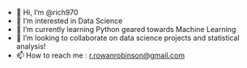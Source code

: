 - 👋 Hi, I’m @rich970
- 👀 I’m interested in Data Science
- 🌱 I’m currently learning Python geared towards Machine Learning
- 💞️ I’m looking to collaborate on data science projects and statistical analysis!
- 📫 How to reach me : r.rowanrobinson@gmail.com

<!---
rich970/rich970 is a ✨ special ✨ repository because its `README.md` (this file) appears on your GitHub profile.
You can click the Preview link to take a look at your changes.
--->
